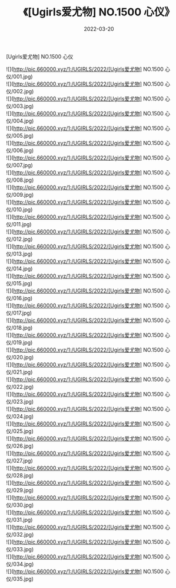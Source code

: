 ﻿---
layout: post
title:  《[Ugirls爱尤物] NO.1500 心仪》
date:   2022-03-20
img: http://pic.660000.xyz/1:/UGIRLS/2022/[Ugirls爱尤物] NO.1500 心仪/000.jpg
categories: [美女, 清纯, 唯美]
---

[Ugirls爱尤物] NO.1500 心仪

 ![](http://pic.660000.xyz/1:/UGIRLS/2022/[Ugirls爱尤物] NO.1500 心仪/001.jpg) <br>![](http://pic.660000.xyz/1:/UGIRLS/2022/[Ugirls爱尤物] NO.1500 心仪/002.jpg) <br>![](http://pic.660000.xyz/1:/UGIRLS/2022/[Ugirls爱尤物] NO.1500 心仪/003.jpg) <br>![](http://pic.660000.xyz/1:/UGIRLS/2022/[Ugirls爱尤物] NO.1500 心仪/004.jpg) <br>![](http://pic.660000.xyz/1:/UGIRLS/2022/[Ugirls爱尤物] NO.1500 心仪/005.jpg) <br>![](http://pic.660000.xyz/1:/UGIRLS/2022/[Ugirls爱尤物] NO.1500 心仪/006.jpg) <br>![](http://pic.660000.xyz/1:/UGIRLS/2022/[Ugirls爱尤物] NO.1500 心仪/007.jpg) <br>![](http://pic.660000.xyz/1:/UGIRLS/2022/[Ugirls爱尤物] NO.1500 心仪/008.jpg) <br>![](http://pic.660000.xyz/1:/UGIRLS/2022/[Ugirls爱尤物] NO.1500 心仪/009.jpg) <br>![](http://pic.660000.xyz/1:/UGIRLS/2022/[Ugirls爱尤物] NO.1500 心仪/010.jpg) <br>![](http://pic.660000.xyz/1:/UGIRLS/2022/[Ugirls爱尤物] NO.1500 心仪/011.jpg) <br>![](http://pic.660000.xyz/1:/UGIRLS/2022/[Ugirls爱尤物] NO.1500 心仪/012.jpg) <br>![](http://pic.660000.xyz/1:/UGIRLS/2022/[Ugirls爱尤物] NO.1500 心仪/013.jpg) <br>![](http://pic.660000.xyz/1:/UGIRLS/2022/[Ugirls爱尤物] NO.1500 心仪/014.jpg) <br>![](http://pic.660000.xyz/1:/UGIRLS/2022/[Ugirls爱尤物] NO.1500 心仪/015.jpg) <br>![](http://pic.660000.xyz/1:/UGIRLS/2022/[Ugirls爱尤物] NO.1500 心仪/016.jpg) <br>![](http://pic.660000.xyz/1:/UGIRLS/2022/[Ugirls爱尤物] NO.1500 心仪/017.jpg) <br>![](http://pic.660000.xyz/1:/UGIRLS/2022/[Ugirls爱尤物] NO.1500 心仪/018.jpg) <br>![](http://pic.660000.xyz/1:/UGIRLS/2022/[Ugirls爱尤物] NO.1500 心仪/019.jpg) <br>![](http://pic.660000.xyz/1:/UGIRLS/2022/[Ugirls爱尤物] NO.1500 心仪/020.jpg) <br>![](http://pic.660000.xyz/1:/UGIRLS/2022/[Ugirls爱尤物] NO.1500 心仪/021.jpg) <br>![](http://pic.660000.xyz/1:/UGIRLS/2022/[Ugirls爱尤物] NO.1500 心仪/022.jpg) <br>![](http://pic.660000.xyz/1:/UGIRLS/2022/[Ugirls爱尤物] NO.1500 心仪/023.jpg) <br>![](http://pic.660000.xyz/1:/UGIRLS/2022/[Ugirls爱尤物] NO.1500 心仪/024.jpg) <br>![](http://pic.660000.xyz/1:/UGIRLS/2022/[Ugirls爱尤物] NO.1500 心仪/025.jpg) <br>![](http://pic.660000.xyz/1:/UGIRLS/2022/[Ugirls爱尤物] NO.1500 心仪/026.jpg) <br>![](http://pic.660000.xyz/1:/UGIRLS/2022/[Ugirls爱尤物] NO.1500 心仪/027.jpg) <br>![](http://pic.660000.xyz/1:/UGIRLS/2022/[Ugirls爱尤物] NO.1500 心仪/028.jpg) <br>![](http://pic.660000.xyz/1:/UGIRLS/2022/[Ugirls爱尤物] NO.1500 心仪/029.jpg) <br>![](http://pic.660000.xyz/1:/UGIRLS/2022/[Ugirls爱尤物] NO.1500 心仪/030.jpg) <br>![](http://pic.660000.xyz/1:/UGIRLS/2022/[Ugirls爱尤物] NO.1500 心仪/031.jpg) <br>![](http://pic.660000.xyz/1:/UGIRLS/2022/[Ugirls爱尤物] NO.1500 心仪/032.jpg) <br>![](http://pic.660000.xyz/1:/UGIRLS/2022/[Ugirls爱尤物] NO.1500 心仪/033.jpg) <br>![](http://pic.660000.xyz/1:/UGIRLS/2022/[Ugirls爱尤物] NO.1500 心仪/034.jpg) <br>![](http://pic.660000.xyz/1:/UGIRLS/2022/[Ugirls爱尤物] NO.1500 心仪/035.jpg) <br>